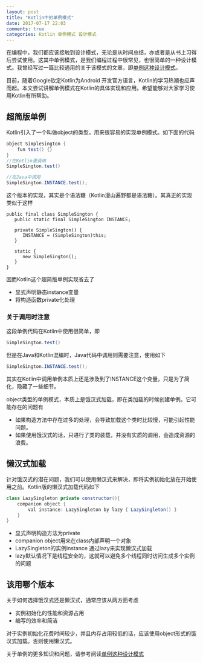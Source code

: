 ```yaml
---
layout: post
title: "Kotlin中的单例模式"
date: 2017-07-17 22:03
comments: true
categories: Kotlin 单例模式 设计模式
---
```

在编程中，我们都应该接触到设计模式，无论是从时间总结，亦或者是从书上习得后尝试使用。这其中单例模式，是我们编程过程中很常见，也很简单的一种设计模式。我曾经写过一篇比较通用的关于该模式的文章，即[单例这种设计模式](http://droidyue.com/newtab.html?url=http%3A%2F%2Fdroidyue.com%2Fblog%2F2015%2F01%2F11%2Flooking-into-singleton%2F)。

目前，随着Google钦定Kotlin为Android 开发官方语言，Kotlin的学习热潮也应声而起。本文尝试讲解单例模式在Kotlin的具体实现和应用。希望能够对大家学习使用Kotlin有所帮助。

<!--more-->

## 超简版单例
Kotlin引入了一个叫做object的类型，用来很容易的实现单例模式。如下面的代码
```java
object SimpleSington {
	fun test() {}
}
//在Kotlin里调用
SimpleSington.test()

//在Java中调用
SimpleSington.INSTANCE.test();
```

这个版本的实现，其实是个语法糖（Kotlin漫山遍野都是语法糖）。其真正的实现类似于这样
```
public final class SimpleSington {
   public static final SimpleSington INSTANCE;

   private SimpleSington() {
      INSTANCE = (SimpleSington)this;
   }

   static {
      new SimpleSington();
   }
}
```

因而Kotlin这个超简版单例实现省去了

  * 显式声明静态instance变量
  * 将构造函数private化处理

### 关于调用时注意
这段单例代码在Kotlin中使用很简单，即
```java
SimpleSington.test()
```

但是在Java和Kotlin混编时，Java代码中调用则需要注意，使用如下
```java
SimpleSington.INSTANCE.test();
```

其实在Kotlin中调用单例本质上还是涉及到了INSTANCE这个变量，只是为了简化，隐藏了一些细节。

object类型的单例模式，本质上是饿汉式加载，即在类加载的时候创建单例。它可能存在的问题有

  * 如果构造方法中存在过多的处理，会导致加载这个类时比较慢，可能引起性能问题。
  * 如果使用饿汉式的话，只进行了类的装载，并没有实质的调用，会造成资源的浪费。

## 懒汉式加载
针对饿汉式的潜在问题，我们可以使用懒汉式来解决，即将实例初始化放在开始使用之前。Kotlin版的懒汉式加载代码如下
```java
class LazySingleton private constructor(){
    companion object {
        val instance: LazySingleton by lazy { LazySingleton() }
    }
}
```
  
  * 显式声明构造方法为private
  * companion object用来在class内部声明一个对象
  * LazySingleton的实例instance 通过lazy来实现懒汉式加载
  * lazy默认情况下是线程安全的，这就可以避免多个线程同时访问生成多个实例的问题


## 该用哪个版本
关于如何选择饿汉式还是懒汉式，通常应该从两方面考虑

  * 实例初始化的性能和资源占用
  * 编写的效率和简洁

对于实例初始化花费时间较少，并且内存占用较低的话，应该使用object形式的饿汉式加载。否则使用懒汉式。


关于单例的更多知识和问题，请参考阅读[单例这种设计模式](http://droidyue.com/newtab.html?url=http%3A%2F%2Fdroidyue.com%2Fblog%2F2015%2F01%2F11%2Flooking-into-singleton%2F)

